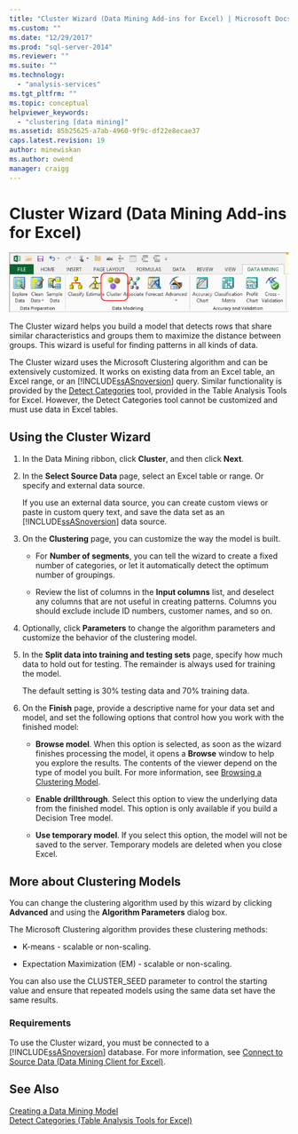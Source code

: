 ```yaml
---
title: "Cluster Wizard (Data Mining Add-ins for Excel) | Microsoft Docs"
ms.custom: ""
ms.date: "12/29/2017"
ms.prod: "sql-server-2014"
ms.reviewer: ""
ms.suite: ""
ms.technology: 
  - "analysis-services"
ms.tgt_pltfrm: ""
ms.topic: conceptual
helpviewer_keywords: 
  - "clustering [data mining]"
ms.assetid: 85b25625-a7ab-4960-9f9c-df22e8ecae37
caps.latest.revision: 19
author: minewiskan
ms.author: owend
manager: craigg
---
```

# Cluster Wizard (Data Mining Add-ins for Excel)
  ![Cluster wizard in Data Mining ribbon](media/dmc-cluster.gif "Cluster wizard in Data Mining ribbon")  
  
 The Cluster wizard helps you build a model that detects rows that share similar characteristics and groups them to maximize the distance between groups. This wizard is useful for finding patterns in all kinds of data.  
  
 The Cluster wizard uses the Microsoft Clustering algorithm and can be extensively customized. It works on existing data from an Excel table, an Excel range, or an [!INCLUDE[ssASnoversion](../includes/ssasnoversion-md.md)] query. Similar functionality is provided by the [Detect Categories](detect-categories-table-analysis-tools-for-excel.md) tool, provided in the Table Analysis Tools for Excel. However, the Detect Categories tool cannot be customized and must use data in Excel tables.  
  
## Using the Cluster Wizard  
  
1.  In the Data Mining ribbon, click **Cluster**, and then click **Next**.  
  
2.  In the **Select Source Data** page, select an Excel table or range. Or specify and external data source.  
  
     If you use an external data source, you can create custom views or paste in custom query text, and save the data set as an [!INCLUDE[ssASnoversion](../includes/ssasnoversion-md.md)] data source.  
  
3.  On the **Clustering** page, you can customize the way the model is built.  
  
    -   For **Number of segments**, you can tell the wizard to create a fixed number of categories, or let it automatically detect the optimum number of groupings.  
  
    -   Review the list of columns in the **Input columns** list, and deselect any columns that are not useful in creating patterns. Columns you should exclude include ID numbers, customer names, and so on.  
  
4.  Optionally, click **Parameters** to change the algorithm parameters and customize the behavior of the clustering model.  
  
5.  In the **Split data into training and testing sets** page, specify how much data to hold out for testing. The remainder is always used for training the model.  
  
     The default setting is 30% testing data and 70% training data.  
  
6.  On the **Finish** page, provide a descriptive name for your data set and model, and set the following options that control how you work with the finished model:  
  
    -   **Browse model**. When this option is selected, as soon as the wizard finishes processing the model, it opens a **Browse** window to help you explore the results. The contents of the viewer depend on the type of model you built. For more information, see [Browsing a Clustering Model](browsing-a-clustering-model.md).  
  
    -   **Enable drillthrough**. Select this option to view the underlying data from the finished model. This option is only available if you build a Decision Tree model.  
  
    -   **Use temporary model**. If you select this option, the model will not be saved to the server. Temporary models are deleted when you close Excel.  
  
## More about Clustering Models  
 You can change the clustering algorithm used by this wizard by clicking **Advanced** and using the **Algorithm Parameters** dialog box.  
  
 The Microsoft Clustering algorithm provides these clustering methods:  
  
-   K-means -  scalable or non-scaling.  
  
-   Expectation Maximization (EM) - scalable or non-scaling.  
  
 You can also use the CLUSTER_SEED parameter to control the starting value and ensure that repeated models using the same data set have the same results.  
  
### Requirements  
 To use the Cluster wizard, you must be connected to a [!INCLUDE[ssASnoversion](../includes/ssasnoversion-md.md)] database. For more information, see [Connect to Source Data &#40;Data Mining Client for Excel&#41;](connect-to-source-data-data-mining-client-for-excel.md).  
  
## See Also  
 [Creating a Data Mining Model](creating-a-data-mining-model.md)   
 [Detect Categories &#40;Table Analysis Tools for Excel&#41;](detect-categories-table-analysis-tools-for-excel.md)  
  
  
